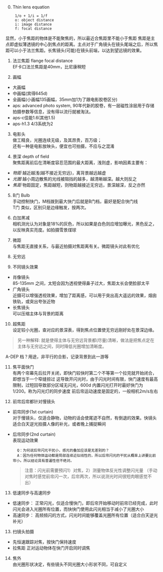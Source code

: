 0. Thin lens equation

        1/o + 1/i = 1/f
        o: object distance
        i: image distance
        f: focal distance
  显然，小于焦距的物体是不能聚焦的，所以最近合焦距里不能小于焦距
焦距是主点即虚拟薄透镜的中心到焦点的距离。主点对于广角镜头在镜头尾端之后，所以焦距可以小于法兰焦距。长焦镜头(可能)在镜头前端，以达到望远镜的效果。  

1. 法兰焦距 flange focal distance  
  EF卡口法兰焦距是40mm，比尼康稍短

2. 画幅
  * 大画幅  
  * 中画幅(宾得645d)
  * 全画幅(小画幅135画幅，35mm加1为了跟电影胶卷区分)
  * aps: advanced photo system, 90年代新的胶卷，有一层磁性涂层用于存储拍摄参数等信息，没有得以流行就被淘汰。
  * aps-c佳能1.6(其他1.5)
  * aps-h1.3 4/3系统为2

3. 电影头  
  做工精良，光圈连续无级，及其昂贵，百万级；  
  还有一种是电影放映头，便宜也可拍摄，不应与之混淆

4. 景深 depth of field  
  聚焦距离前后在清晰度容忍范围的最大距离，浅则虚，影响因素主要有：
  * *物距* 越近越浅(越不接近无穷远)，离背景越远越虚  
  * *光圈* 越小周边散焦的光线被阻挡的越多，越清晰越深。越大则反之
  * *焦距* 物距固定，焦距越短，则物距越接近无穷远，景深越深，反之亦然

5. B门 Bulb  
  手动控制快门，M档拨到最大快门后就是B门档，最好是配合快门线   
  T门 类似，区别只是边缘触发，按两次。

6. 白加黑减  
  相机测光认为对象是18%的灰色，所以如果是白色则应增加曝光，黑色反之，以反映真实亮度。如拍摄雪景煤球

7. 微距  
  与焦距无直接关系，与最近拍摄对焦距离有关。微距镜头对此有优化

8. 无穷远

9. 不同镜头效果
  * 肖像镜头  
85-135mm 之间，太短会因为透视使得鼻子过大，焦距太长会使脸部太平
  * 广角镜头  
  近摄可以增强透视效果，增加了距离感，可以用于突出高大遥远的效果，烟囱铁轨，或突出夸张近物
  * 长焦镜头  
  可以压缩主体与背景的距离

10. 超焦距  
  设定较小光圈，查对应的景深表，得到焦点位置使无穷远刚好处在景深边缘。  
> 另一种解释:
就是使得主体与无穷远背景都(尽量)清晰，做法是把焦点定在主体与无穷远之间，同时降低光圈增加清晰度。  

  A-DEP 档？用途，非平行的合影，记录背景到此一游等

11. 焦平面快门  
  有两个帘幕先后拉开关闭，即快门较快时第二个不等第一个拉完就开始闭合，即想当于一个窄缝掠过
  这导致开闪光时，由于闪光时间有限，快门速度有最高限制，过短回导致部分区域无闪光，600d 内置闪光打开时最好快门为1/200。称为闪光灯的同步速度
前后帘运动速度是固定的，一般相机2m/s左右

12. 前帘后帘都针对慢镜头  
  * 前帘同步(1st curtain)   
    对于慢镜头，仅适合静物，动物的话会使尾迹不自然，有倒退的效果。快镜头适合白天逆光拍摄人像的补光，或者晚上捕捉瞬间  
  * 后帘同步(2nd curtain)  
    表现运动效果

      ```
        Q：为何说后帘闪光干扰小，感光的叠加应该是无差别的？
        A：因为任何物体运动都是局部连续近似线性的，所以后帘闪光的干扰从概率上讲要比前帘小。所以结论具有普遍性但不绝对。
      ```
      > 注意：闪光前需要预闪1）对焦，2）测量物体反光性调整闪光量 （手动对焦时感觉前帘闪一次，后帘两次，所以说测光时间很短肉眼感觉不出）
     
13. 低速同步与高速同步
  * 低速同步： 正常闪光，仅适合慢快门，即后帘开始移动时前帘已经完成，此时闪光会进入光圈所有位置，而快快门使用此闪光相当于减小了光圈大小
  * 高速同步： 高频频闪的方式，闪光时间能够覆盖光圈所有位置（适合白天逆光补光）

13. 扫镜头拍摄  
  * 先恒速跟踪对焦，按快门保持速度  
  * 拉焦距 正对运动物体在快门开启同时调焦

14. 焦外  
  由光圈形状决定，有些镜头不同光圈大小形状不同，可自定义

